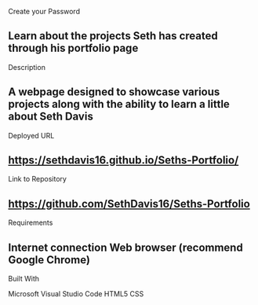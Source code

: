 Create your Password

Learn about the projects Seth has created through his portfolio page
---
Description

A webpage designed to showcase various projects along with the ability to learn a little about Seth Davis 
---
Deployed URL

https://sethdavis16.github.io/Seths-Portfolio/
---
Link to Repository

https://github.com/SethDavis16/Seths-Portfolio
---
Requirements

Internet connection
Web browser (recommend Google Chrome)
---
Built With

Microsoft Visual Studio Code
HTML5
CSS
